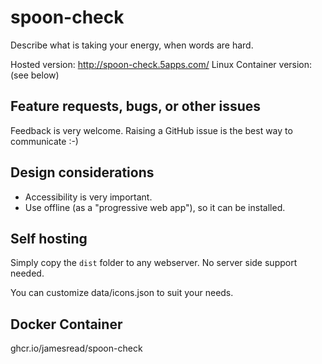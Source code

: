 # spoon-check

Describe what is taking your energy, when words are hard.

Hosted version: http://spoon-check.5apps.com/
Linux Container version: (see below)

## Feature requests, bugs, or other issues 

Feedback is very welcome. Raising a GitHub issue is the best way to communicate
:-)

## Design considerations

* Accessibility is very important. 
* Use offline (as a "progressive web app"), so it can be installed.

## Self hosting

Simply copy the `dist` folder to any webserver. No server side support needed.

You can customize data/icons.json to suit your needs.

## Docker Container

ghcr.io/jamesread/spoon-check
